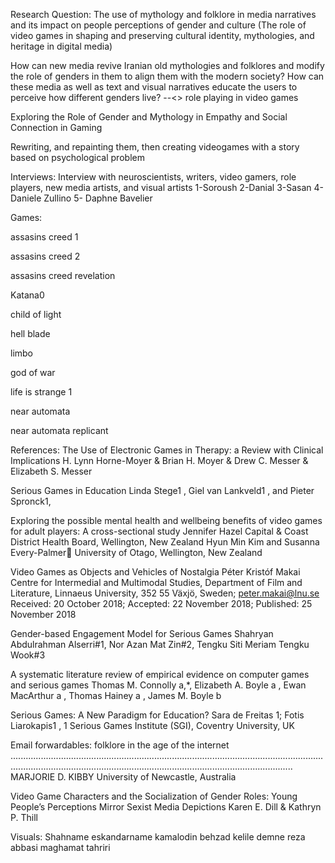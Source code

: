 Research Question:
The use of mythology and folklore in media narratives and
its impact on people perceptions of gender and culture (The role
of video games in shaping and preserving cultural identity,
mythologies, and heritage in digital media)

How can new media revive Iranian old mythologies and folklores and modify the role of genders in them to align them with the modern society? How can these media as well as  text and visual narratives educate the users to perceive how different genders live? --<> role playing in video games

Exploring the Role of Gender and Mythology in Empathy and Social Connection in Gaming


Rewriting, and repainting them, then creating videogames with a story based on psychological problem

Interviews:
Interview with neuroscientists, writers, video gamers, role players, new media artists, and visual artists
1-Soroush
2-Danial
3-Sasan
4- Daniele Zullino
5- Daphne Bavelier

Games:

assasins creed 1

assasins creed 2

assasins creed revelation

Katana0

child of light

hell blade

limbo

god of war

life is strange 1

near automata

near automata replicant


References:
The Use of Electronic Games in Therapy: a Review
with Clinical Implications
H. Lynn Horne-Moyer & Brian H. Moyer &
Drew C. Messer & Elizabeth S. Messer


Serious Games in Education 
Linda Stege1
, Giel van Lankveld1
, and Pieter Spronck1,


Exploring the possible mental
health and wellbeing benefits of
video games for adult players: A
cross-sectional study
Jennifer Hazel Capital & Coast District Health Board, Wellington, New Zealand
Hyun Min Kim and Susanna Every-Palmer University of Otago, Wellington, New Zealand

Video Games as Objects and Vehicles of Nostalgia
Péter Kristóf Makai
Centre for Intermedial and Multimodal Studies, Department of Film and Literature, Linnaeus University,
352 55 Växjö, Sweden; peter.makai@lnu.se
Received: 20 October 2018; Accepted: 22 November 2018; Published: 25 November 2018

Gender-based Engagement Model for Serious Games
Shahryan Abdulrahman Alserri#1, Nor Azan Mat Zin#2, Tengku Siti Meriam Tengku Wook#3

A systematic literature review of empirical evidence on computer games and
serious games
Thomas M. Connolly a,*, Elizabeth A. Boyle a
, Ewan MacArthur a
, Thomas Hainey a
, James M. Boyle b


Serious Games: A New Paradigm for Education?
Sara de Freitas
1; Fotis Liarokapis1
,
1
Serious Games Institute (SGI), Coventry University, UK


Email forwardables:
folklore in the age of the
internet
............................................................................................................................................................................................................................................
MARJORIE D. KIBBY
University of Newcastle, Australia


Video Game Characters and the Socialization of Gender
Roles: Young People’s Perceptions Mirror Sexist Media
Depictions
Karen E. Dill & Kathryn P. Thill



Visuals:
Shahname
eskandarname
kamalodin behzad
kelile demne
reza abbasi
maghamat tahriri
